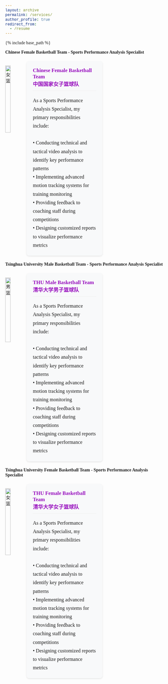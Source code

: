 ```yaml
---
layout: archive
permalink: /services/
author_profile: true
redirect_from:
  - /resume
---
```


<style>
  body {
    font-family: 'Times New Roman', Times, serif !important;
  }
  h1, h2, h3, p, table, span, a {
    font-family: inherit !important;
  }
  code, pre {
    font-family: 'Courier New', monospace !important;
  }
</style>




{% include base_path %}

**Chinese Female Basketball Team - Sports Performance Analysis Specialist**

<div style="display: flex; gap: 20px; margin: 20px 0;">

  <img src="https://sportssuper.github.io/ZSL/assets/chinafemale/1.jpg" 
       alt="女篮" 
       style="width: 60%; height: auto;">

  <div style="width: 40%; padding: 20px; background: #f8f9fa; border-radius: 8px; box-shadow: 0 2px 5px rgba(0,0,0,0.1);">
    <h3 style="color: #960DBD; margin-top: 0; border-bottom: 1px solid #eee; padding-bottom: 10px;">
      Chinese Female Basketball Team<br>中国国家女子篮球队
    </h3>
    <p style="line-height: 1.7; font-size: 16px; margin-bottom: 0;">
      As a Sports Performance Analysis Specialist, my primary responsibilities include:<br><br>
    • Conducting technical and tactical video analysis to identify key performance patterns<br>
    • Implementing advanced motion tracking systems for training monitoring<br>
    • Providing feedback to coaching staff during competitions<br>
    • Designing customized reports to visualize performance metrics<br>
    </p>
<!--     <div style="margin-top: 20px; font-size: 14px; font-weight: 600; color: #666; letter-spacing: 0.3px;">
  Analytical Research|Data Visualizations|Player Scouting Reports|Basketball O's and X's strategy 
  </div> -->
  </div>
</div>


**Tsinghua University Male Basketball Team - Sports Performance Analysis Specialist**

<div style="display: flex; gap: 20px; margin: 20px 0;">

  <img src="https://sportssuper.github.io/ZSL//assets/images/thu1.jpg" 
       alt="男篮" 
       style="width: 60%; height: auto;">

  <div style="width: 40%; padding: 20px; background: #f8f9fa; border-radius: 8px; box-shadow: 0 2px 5px rgba(0,0,0,0.1);">
    <h3 style="color: #960DBD; margin-top: 0; border-bottom: 1px solid #eee; padding-bottom: 10px;">
      THU Male Basketball Team<br>清华大学男子篮球队
    </h3>
    <p style="line-height: 1.7; font-size: 16px; margin-bottom: 0;">
      As a Sports Performance Analysis Specialist, my primary responsibilities include:<br><br>
    • Conducting technical and tactical video analysis to identify key performance patterns<br>
    • Implementing advanced motion tracking systems for training monitoring<br>
    • Providing feedback to coaching staff during competitions<br>
    • Designing customized reports to visualize performance metrics<br>
    </p>
<!--  <div style="margin-top: 20px; font-size: 14px; font-weight: 600; color: #666; letter-spacing: 0.3px;">
  Analytical Research|Data Visualizations|Player Scouting Reports|Basketball O's and X's strategy 
  </div> -->
    
  </div>
</div>


**Tsinghua University Female Basketball Team - Sports Performance Analysis Specialist**

<div style="display: flex; gap: 20px; margin: 20px 0;">

  <img src="https://sportssuper.github.io/ZSL//assets/images/thu2.jpg" 
       alt="女篮" 
       style="width: 60%; height: auto;">

  <div style="width: 40%; padding: 20px; background: #f8f9fa; border-radius: 8px; box-shadow: 0 2px 5px rgba(0,0,0,0.1);">
    <h3 style="color: #960DBD; margin-top: 0; border-bottom: 1px solid #eee; padding-bottom: 10px;">
      THU Female Basketball Team<br>清华大学女子篮球队
    </h3>
    <p style="line-height: 1.7; font-size: 16px; margin-bottom: 0;">
      As a Sports Performance Analysis Specialist, my primary responsibilities include:<br><br>
    • Conducting technical and tactical video analysis to identify key performance patterns<br>
    • Implementing advanced motion tracking systems for training monitoring<br>
    • Providing feedback to coaching staff during competitions<br>
    • Designing customized reports to visualize performance metrics<br>
    </p>
<!--   <div style="margin-top: 20px; font-size: 14px; font-weight: 600; color: #666; letter-spacing: 0.3px;">
  Analytical Research|Data Visualizations|Player Scouting Reports|Basketball O's and X's strategy 
  </div> -->
    
  </div>
</div>






 
